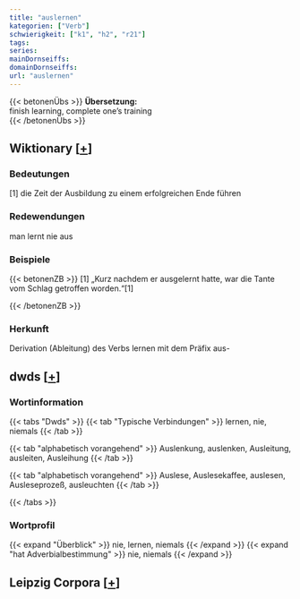 ```yaml
---
title: "auslernen"
kategorien: ["Verb"]
schwierigkeit: ["k1", "h2", "r21"]
tags:
series:
mainDornseiffs:
domainDornseiffs:
url: "auslernen"
---
```


{{< betonenÜbs >}}
**Übersetzung:**  
finish learning, complete  one’s training  
{{< /betonenÜbs >}}

## Wiktionary [[+](https://de.wiktionary.org/wiki/auslernen)]

### Bedeutungen
[1] die Zeit der Ausbildung zu einem erfolgreichen Ende führen  

### Redewendungen
man lernt nie aus  

### Beispiele
{{< betonenZB >}}
[1] „Kurz nachdem er ausgelernt hatte, war die Tante vom Schlag getroffen worden.“[1]  

{{< /betonenZB >}}
### Herkunft
Derivation (Ableitung) des Verbs lernen mit dem Präfix aus-  



## dwds [[+](https://www.dwds.de/wb/auslernen)]

### Wortinformation
{{< tabs "Dwds" >}}
{{< tab "Typische Verbindungen" >}}
lernen, nie, niemals
{{< /tab >}}

{{< tab "alphabetisch vorangehend" >}}
Auslenkung, auslenken, Ausleitung, ausleiten, Ausleihung
{{< /tab >}}

{{< tab "alphabetisch vorangehend" >}}
Auslese, Auslesekaffee, auslesen, Ausleseprozeß, ausleuchten
{{< /tab >}}

{{< /tabs >}}

### Wortprofil
{{< expand "Überblick" >}} nie, lernen, niemals {{< /expand >}}
{{< expand "hat Adverbialbestimmung" >}} nie, niemals {{< /expand >}}

## Leipzig Corpora [[+](https://corpora.uni-leipzig.de/en/res?word=auslernen&corpusId=deu_newscrawl-public_2018)]

